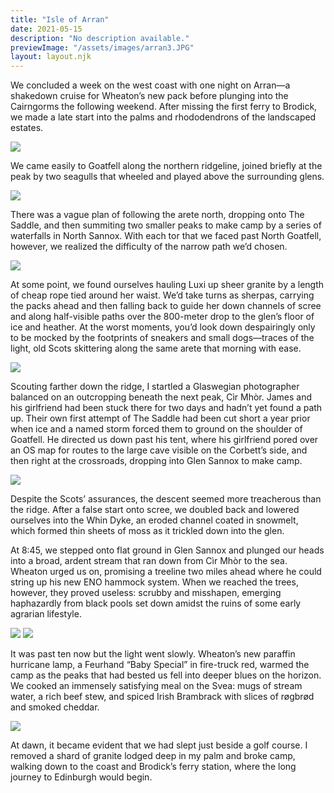 ```yaml
---
title: "Isle of Arran"
date: 2021-05-15
description: "No description available."
previewImage: "/assets/images/arran3.JPG"
layout: layout.njk
---
```

We concluded a week on the west coast with one night on Arran—a shakedown cruise for Wheaton’s new pack before plunging into the Cairngorms the following weekend. After missing the first ferry to Brodick, we made a late start into the palms and rhododendrons of the landscaped estates.

![](/assets/images/arran1.JPG)

We came easily to Goatfell along the northern ridgeline, joined briefly at the peak by two seagulls that wheeled and played above the surrounding glens.

![](/assets/images/arran2.JPG)

There was a vague plan of following the arete north, dropping onto The Saddle, and then summiting two smaller peaks to make camp by a series of waterfalls in North Sannox. With each tor that we faced past North Goatfell, however, we realized the difficulty of the narrow path we’d chosen. 

![](/assets/images/arran3.JPG)

At some point, we found ourselves hauling Luxi up sheer granite by a length of cheap rope tied around her waist. We’d take turns as sherpas, carrying the packs ahead and then falling back to guide her down channels of scree and along half-visible paths over the 800-meter drop to the glen’s floor of ice and heather. At the worst moments, you’d look down despairingly only to be mocked by the footprints of sneakers and small dogs—traces of the light, old Scots skittering along the same arete that morning with ease.

![](/assets/images/arran4.JPG)

Scouting farther down the ridge, I startled a Glaswegian photographer balanced on an outcropping beneath the next peak, Cìr Mhòr. James and his girlfriend had been stuck there for two days and hadn’t yet found a path up. Their own first attempt of The Saddle had been cut short a year prior when ice and a named storm forced them to ground on the shoulder of Goatfell. He directed us down past his tent, where his girlfriend pored over an OS map for routes to the large cave visible on the Corbett’s side, and then right at the crossroads, dropping into Glen Sannox to make camp.

![](/assets/images/arran5.JPG)

Despite the Scots’ assurances, the descent seemed more treacherous than the ridge. After a false start onto scree, we doubled back and lowered ourselves into the Whin Dyke, an eroded channel coated in snowmelt, which formed thin sheets of moss as it trickled down into the glen.

At 8:45, we stepped onto flat ground in Glen Sannox and plunged our heads into a broad, ardent stream that ran down from Cìr Mhòr to the sea. Wheaton urged us on, promising a treeline two miles ahead where he could string up his new ENO hammock system. When we reached the trees, however, they proved useless: scrubby and misshapen, emerging haphazardly from black pools set down amidst the ruins of some early agrarian lifestyle.

![](/assets/images/arran6.JPG)
![](/assets/images/arran7.JPG)

It was past ten now but the light went slowly. Wheaton’s new paraffin hurricane lamp, a Feurhand “Baby Special” in fire-truck red, warmed the camp as the peaks that had bested us fell into deeper blues on the horizon. We cooked an immensely satisfying meal on the Svea: mugs of stream water, a rich beef stew, and spiced Irish Brambrack with slices of røgbrød and smoked cheddar.

![](/assets/images/arran8.JPG)

At dawn, it became evident that we had slept just beside a golf course. I removed a shard of granite lodged deep in my palm and broke camp, walking down to the coast and Brodick’s ferry station, where the long journey to Edinburgh would begin.

